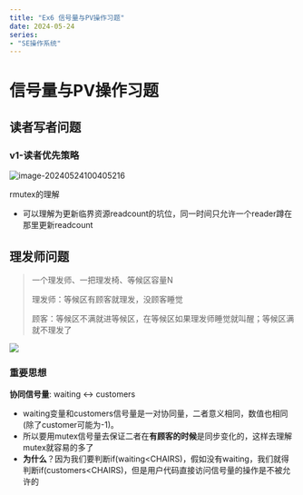 ```yaml
---
title: "Ex6 信号量与PV操作习题"
date: 2024-05-24
series: 
- "SE操作系统"
---
```


# 信号量与PV操作习题

## 读者写者问题

### v1-读者优先策略

![image-20240524100405216](https://runzblog.oss-cn-hangzhou.aliyuncs.com/postimg/202409271721124.png)

rmutex的理解

- 可以理解为更新临界资源readcount的坑位，同一时间只允许一个reader蹲在那里更新readcount

## 理发师问题

> 一个理发师、一把理发椅、等候区容量N
>
> 理发师：等候区有顾客就理发，没顾客睡觉
>
> 顾客：等候区不满就进等候区，在等候区如果理发师睡觉就叫醒；等候区满就不理发了

![](https://runzblog.oss-cn-hangzhou.aliyuncs.com/postimg/202409271721753.png)

### 重要思想

**协同信号量**: waiting <-> customers

- waiting变量和customers信号量是一对协同量，二者意义相同，数值也相同(除了customer可能为-1)。
- 所以要用mutex信号量去保证二者在**有顾客的时候**是同步变化的，这样去理解mutex就容易的多了
- **为什么**？因为我们要判断if(waiting<CHAIRS)，假如没有waiting，我们就得判断if(customers<CHAIRS)，但是用户代码直接访问信号量的操作是不被允许的